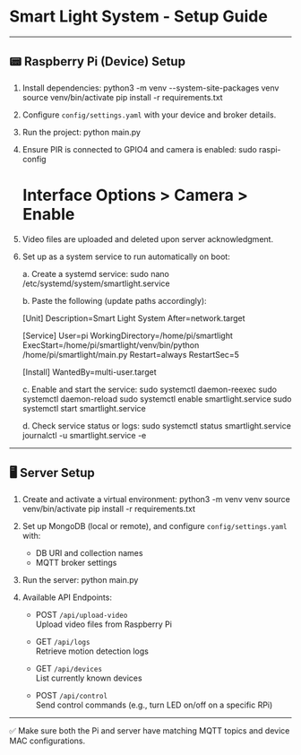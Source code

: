 # Smart Light System - Setup Guide

---

## 📟 Raspberry Pi (Device) Setup

1. Install dependencies:
   python3 -m venv --system-site-packages venv
   source venv/bin/activate
   pip install -r requirements.txt

2. Configure `config/settings.yaml` with your device and broker details.

3. Run the project:
   python main.py

4. Ensure PIR is connected to GPIO4 and camera is enabled:
   sudo raspi-config
   # Interface Options > Camera > Enable

5. Video files are uploaded and deleted upon server acknowledgment.

6. Set up as a system service to run automatically on boot:

   a. Create a systemd service:
      sudo nano /etc/systemd/system/smartlight.service

   b. Paste the following (update paths accordingly):

      [Unit]
      Description=Smart Light System
      After=network.target

      [Service]
      User=pi
      WorkingDirectory=/home/pi/smartlight
      ExecStart=/home/pi/smartlight/venv/bin/python /home/pi/smartlight/main.py
      Restart=always
      RestartSec=5

      [Install]
      WantedBy=multi-user.target

   c. Enable and start the service:
      sudo systemctl daemon-reexec
      sudo systemctl daemon-reload
      sudo systemctl enable smartlight.service
      sudo systemctl start smartlight.service

   d. Check service status or logs:
      sudo systemctl status smartlight.service
      journalctl -u smartlight.service -e

---

## 🖥️ Server Setup

1. Create and activate a virtual environment:
   python3 -m venv venv
   source venv/bin/activate
   pip install -r requirements.txt

2. Set up MongoDB (local or remote), and configure `config/settings.yaml` with:
   - DB URI and collection names
   - MQTT broker settings

3. Run the server:
   python main.py

4. Available API Endpoints:

   - POST `/api/upload-video`  
     Upload video files from Raspberry Pi

   - GET `/api/logs`  
     Retrieve motion detection logs

   - GET `/api/devices`  
     List currently known devices

   - POST `/api/control`  
     Send control commands (e.g., turn LED on/off on a specific RPi)

---

✅ Make sure both the Pi and server have matching MQTT topics and device MAC configurations.
